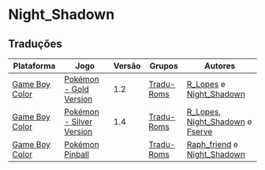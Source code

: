 # Night_Shadown

## Traduções

| Plataforma | Jogo | Versão | Grupos | Autores |
| ----------- | ----------- | ----------- | ----------- | ----------- |
| [Game Boy Color](../../traducoes/game-boy-color/) | [Pokémon - Gold Version](../../traducoes/game-boy-color/pokemon-gold-version_r_lopes-night_shadown/) | 1.2 | [Tradu\-Roms](../../grupos/tradu-roms/) | [R\_Lopes](../../autores/r_lopes/) e [Night\_Shadown](../../autores/night_shadown/) |
| [Game Boy Color](../../traducoes/game-boy-color/) | [Pokémon - Silver Version](../../traducoes/game-boy-color/pokemon-silver-version_r_lopes-night_shadown-fserve/) | 1.4 | [Tradu\-Roms](../../grupos/tradu-roms/) | [R\_Lopes](../../autores/r_lopes/), [Night\_Shadown](../../autores/night_shadown/) e [Fserve](../../autores/fserve/) |
| [Game Boy Color](../../traducoes/game-boy-color/) | [Pokémon Pinball](../../traducoes/game-boy-color/pokemon-pinball_raph_friend-night_shadown/) |  | [Tradu\-Roms](../../grupos/tradu-roms/) | [Raph\_friend](../../autores/raph_friend/) e [Night\_Shadown](../../autores/night_shadown/) |